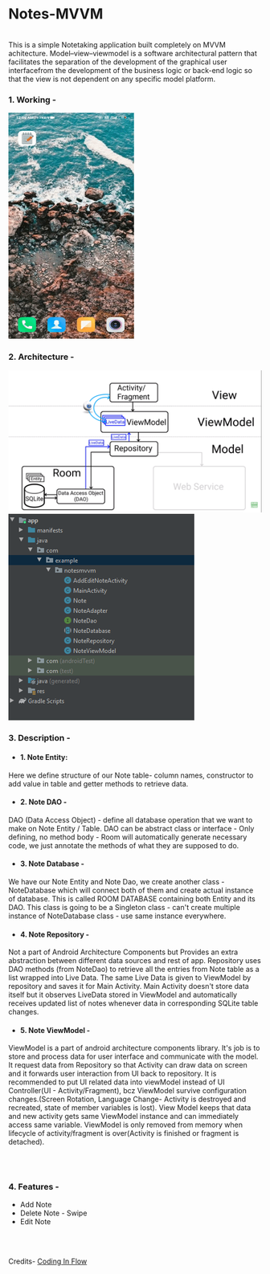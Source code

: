 # Notes-MVVM

<br />
This is a simple Notetaking application built completely on MVVM achitecture. Model–view–viewmodel is a software architectural pattern that facilitates the separation of the development of the graphical user interfacefrom the development of the business logic or back-end logic so that the view is not dependent on any specific model platform.

### 1. Working - 
<img src="gif.gif" width="250" height="450"/>

<br />

### 2. Architecture - 
<img src="Screenshot (459).png"/>

<br />

<img src="Screenshot (461).png"/>



<br />

### 3. Description -

- #### 1. Note Entity:
Here we define structure of our Note table- column names, constructor to add value in table and getter methods to retrieve data.

- #### 2. Note DAO -  
DAO (Data Access Object) - define all database operation that we want to make on Note Entity / Table. DAO can be abstract class or interface - Only defining, no method body - Room will automatically generate necessary code, we just annotate the methods of what they are supposed to do.

- #### 3. Note Database -
We have our Note Entity and Note Dao, we create another class - NoteDatabase which will connect both of them and create actual instance of database. This is called ROOM DATABASE containing both Entity and its DAO.
This class is going to be a Singleton class - can't create multiple instance of NoteDatabase class - use same instance everywhere.

- #### 4. Note Repository -
Not a part of Android Architecture Components but Provides an extra abstraction between different data sources and rest of app. Repository uses DAO methods (from NoteDao) to retrieve all the entries from Note table as a list wrapped into Live Data. The same Live Data is given to ViewModel by repository and saves it for Main Activity. Main Activity doesn't store data itself but it observes LiveData stored in ViewModel and automatically receives updated list of notes whenever data in corresponding SQLite table changes.

- #### 5. Note ViewModel - 
ViewModel is a part of android architecture components library. It's job is to store and process data for user interface and communicate with the model. It request data from Repository so that Activity can draw data on screen and it forwards user interaction from UI back to repository.
It is recommended to put UI related data into viewModel instead of UI Controller(UI - Activity/Fragment), bcz ViewModel survive configuration changes.(Screen Rotation, Language Change- Activity is destroyed and recreated, state of member variables is lost). View Model keeps that data and new activity gets same ViewModel instance and can immediately access same variable.
ViewModel is only removed from memory when lifecycle of activity/fragment is over(Activity is finished or fragment is detached).


<br />
<br />

### 4. Features -
- Add Note
- Delete Note - Swipe
- Edit Note

<br />
<br />

Credits- [Coding In Flow](https://www.youtube.com/channel/UC_Fh8kvtkVPkeihBs42jGcA)
